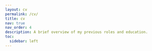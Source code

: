 ```yaml
---
layout: cv
permalink: /cv/
title: cv
nav: true
nav_order: 4
description: A brief overview of my previous roles and education.
toc:
  sidebar: left
---
```

